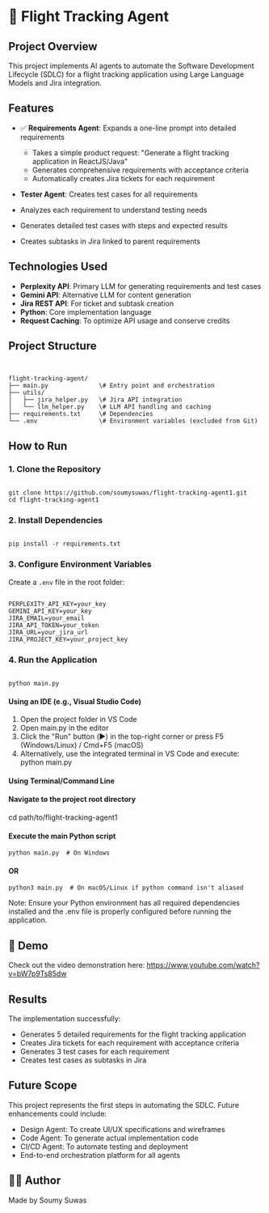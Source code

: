 # 🛫 Flight Tracking Agent

##  Project Overview
This project implements AI agents to automate the Software Development Lifecycle (SDLC) for a flight tracking application using Large Language Models and Jira integration.

##  Features
- ✅ **Requirements Agent**: Expands a one-line prompt into detailed requirements
  - Takes a simple product request: "Generate a flight tracking application in ReactJS/Java"
  - Generates comprehensive requirements with acceptance criteria
  - Automatically creates Jira tickets for each requirement
  
-  **Tester Agent**: Creates test cases for all requirements
  - Analyzes each requirement to understand testing needs
  - Generates detailed test cases with steps and expected results
  - Creates subtasks in Jira linked to parent requirements

##  Technologies Used
- **Perplexity API**: Primary LLM for generating requirements and test cases
- **Gemini API**: Alternative LLM for content generation
- **Jira REST API**: For ticket and subtask creation
- **Python**: Core implementation language
- **Request Caching**: To optimize API usage and conserve credits

##  Project Structure
```


flight-tracking-agent/
├── main.py              \# Entry point and orchestration
├── utils/
│   ├── jira_helper.py   \# Jira API integration
│   └── llm_helper.py    \# LLM API handling and caching
├── requirements.txt     \# Dependencies
└── .env                 \# Environment variables (excluded from Git)

```

##  How to Run

### 1. Clone the Repository
```

git clone https://github.com/soumysuwas/flight-tracking-agent1.git
cd flight-tracking-agent1

```

### 2. Install Dependencies
```

pip install -r requirements.txt

```

### 3. Configure Environment Variables
Create a `.env` file in the root folder:
```

PERPLEXITY_API_KEY=your_key
GEMINI_API_KEY=your_key
JIRA_EMAIL=your_email
JIRA_API_TOKEN=your_token
JIRA_URL=your_jira_url
JIRA_PROJECT_KEY=your_project_key

```

### 4. Run the Application
```

python main.py

```
#### Using an IDE (e.g., Visual Studio Code)
1. Open the project folder in VS Code
2. Open main.py in the editor
3. Click the "Run" button (▶️) in the top-right corner
   or press F5 (Windows/Linux) / Cmd+F5 (macOS)
4. Alternatively, use the integrated terminal in VS Code 
   and execute: python main.py

#### Using Terminal/Command Line

#### Navigate to the project root directory
cd path/to/flight-tracking-agent1

#### Execute the main Python script
```
python main.py  # On Windows
```
#### OR
```
python3 main.py  # On macOS/Linux if python command isn't aliased
```
Note: Ensure your Python environment has all required dependencies installed and the .env file is properly configured before running the application.

## 🎥 Demo
Check out the video demonstration here: https://www.youtube.com/watch?v=bW7p9Ts85dw

##  Results
The implementation successfully:
- Generates 5 detailed requirements for the flight tracking application
- Creates Jira tickets for each requirement with acceptance criteria
- Generates 3 test cases for each requirement
- Creates test cases as subtasks in Jira

##  Future Scope
This project represents the first steps in automating the SDLC. Future enhancements could include:
- Design Agent: To create UI/UX specifications and wireframes
- Code Agent: To generate actual implementation code
- CI/CD Agent: To automate testing and deployment
- End-to-end orchestration platform for all agents

## 👨‍💻 Author
Made by Soumy Suwas
```
